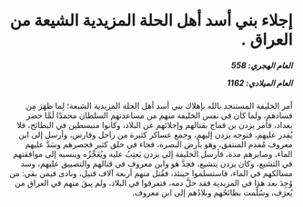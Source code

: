 <h1 dir="rtl">إجلاء بني أسد أهل الحلة المزيدية الشيعة من العراق .</h1>

<h5 dir="rtl">العام الهجري:  558

العام الميلادي: 1162

</h5>

<p dir="rtl">أمر الخليفة المستنجد بالله بإهلاك بني أسد أهل الحلة المزيدية الشيعة؛ لِما ظهَرَ مِن فسادهم، ولما كان في نفس الخليفة منهم من مساعدتهم السلطان محمدًا لَمَّا حصر بغداد، فأمر يزدن بن قماج بقتالهم وإجلائهم عن البلاد، وكانوا منبسطين في البطائح، فلا يُقدر عليهم، فتوجه يزدن إليهم، وجمع عساكر كثيرة من راجل وفارس، وأرسل إلى ابن معروف مُقدم المنتفق، وهو بأرض البصرة، فجاء في خلق كثير فحصرهم وسَدَّ عليهم الماء، وصابرهم مدة، فأرسل الخليفة إلى يزدن يَعتِبُ عليه ويُعَجِّزُه وينسبه إلى موافقتهم في التشيع، وكان يزدن يتشيع، فجدَّ هو وابن معروف في قتالهم والتضييق عليهم، وسد مسالكهم في الماء، فاستسلموا حينئذ، فقُتل منهم أربعة آلاف قتيل، ونادى فيمن بقي: من وُجِدَ بعد هذا في المزيدية فقد حلَّ دمه، فتفرقوا في البلاد، ولم يبقَ منهم في العراق من يُعرَف، وسُلِّمت بطائحُهم وبلادُهم إلى ابن معروف.</p></br>
